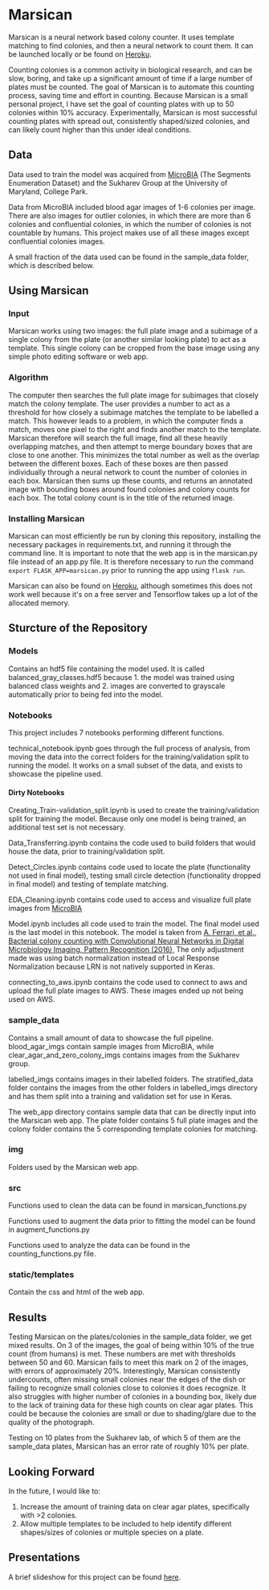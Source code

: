 # Marsican

Marsican is a neural network based colony counter. It uses template matching to find colonies, and then a neural network to count them. It can be launched locally or be found on [Heroku](marsican.herokuapp.com).

Counting colonies is a common activity in biological research, and can be slow, boring, and take up a significant amount of time if a large number of plates must be counted. The goal of Marsican is to automate this counting process, saving time and effort in counting. Because Marsican is a small personal project, I have set the goal of counting plates with up to 50 colonies within 10% accuracy. Experimentally, Marsican is most successful counting plates with spread out, consistently shaped/sized colonies, and can likely count higher than this under ideal conditions.

## Data

Data used to train the model was acquired from [MicroBIA](http://www.microbia.org/index.php/resources) (The Segments Enumeration Dataset) and the Sukharev Group at the University of Maryland, College Park.

Data from MicroBIA included blood agar images of 1-6 colonies per image. There are also images for outlier colonies, in which there are more than 6 colonies and confluential colonies, in which the number of colonies is not countable by humans. This project makes use of all these images except confluential colonies images. 

A small fraction of the data used can be found in the sample_data folder, which is described below.


## Using Marsican

### Input
Marsican works using two images: the full plate image and a subimage of a single colony from the plate (or another similar looking plate) to act as a template. This single colony can be cropped from the base image using any simple photo editing software or web app. 

### Algorithm
The computer then searches the full plate image for subimages that closely match the colony template. The user provides a number to act as a threshold for how closely a subimage matches the template to be labelled a match. This however leads to a problem, in which the computer finds a match, moves one pixel to the right and finds another match to the template. Marsican therefore will search the full image, find all these heavily overlapping matches, and then attempt to merge boundary boxes that are close to one another. This minimizes the total number as well as the overlap between the different boxes. Each of these boxes are then passed individually through a neural network to count the number of colonies in each box. Marsican then sums up these counts, and returns an annotated image with bounding boxes around found colonies and colony counts for each box. The total colony count is in the title of the returned image.

### Installing Marsican

Marsican can most efficiently be run by cloning this repository, installing the necessary packages in requirements.txt, and running it through the command line. It is important to note that the web app is in the marsican.py file instead of an app.py file. It is therefore necessary to run the command `export FLASK_APP=marsican.py` prior to running the app using `flask run`.

Marsican can also be found on [Heroku](marsican.herokuapp.com), although sometimes this does not work well because it's on a free server and Tensorflow takes up a lot of the allocated memory.

## Sturcture of the Repository

### Models

Contains an hdf5 file containing the model used. It is called balanced_gray_classes.hdf5 because 1. the model was trained using balanced class weights and 2. images are converted to grayscale automatically prior to being fed into the model.

### Notebooks
This project includes 7 notebooks performing different functions.

technical_notebook.ipynb goes through the full process of analysis, from moving the data into the correct folders for the training/validation split to running the model. It works on a small subset of the data, and exists to showcase the pipeline used. 

#### Dirty Notebooks

Creating_Train-validation_split.ipynb	is used to create the training/validation split for training the model. Because only one model is being trained, an additional test set is not necessary.

Data_Transferring.ipynb	contains the code used to build folders that would house the data, prior to training/validation split. 

Detect_Circles.ipynb contains code used to locate the plate (functionality not used in final model), testing small circle detection (functionality dropped in final model) and testing of template matching.

EDA_Cleaning.ipynb contains code used to access and visualize full plate images from [MicroBIA](http://www.microbia.org/index.php/resources)

Model.ipynb	includes all code used to train the model. The final model used is the last model in this notebook. The model is taken from [A. Ferrari, et al., Bacterial colony counting with Convolutional Neural Networks in Digital Microbiology Imaging, Pattern Recognition (2016),](https://www.semanticscholar.org/paper/Bacterial-colony-counting-with-Convolutional-Neural-Ferrari-Lombardi/646cc8ef9bc7b41fb6297c45a092b5628d5da5d0) The only adjustment made was using batch normalization instead of Local Response Normalization because LRN is not natively supported in Keras.

connecting_to_aws.ipynb contains the code used to connect to aws and upload the full plate images to AWS. These images ended up not being used on AWS.

### sample_data

Contains a small amount of data to showcase the full pipeline. blood_agar_imgs contain sample images from MicroBIA, while clear_agar_and_zero_colony_imgs contains images from the Sukharev group. 

labelled_imgs contains images in their labelled folders. The stratified_data folder contains the images from the other folders in labelled_imgs directory and has them split into a training and validation set for use in Keras.

The web_app directory contains sample data that can be directly input into the Marsican web app. The plate folder contains 5 full plate images and the colony folder contains the 5 corresponding template colonies for matching.

### img

Folders used by the Marsican web app.

### src
Functions used to clean the data can be found in marsican_functions.py

Functions used to augment the data prior to fitting the model can be found in augment_functions.py

Functions used to analyze the data can be found in the counting_functions.py file.

### static/templates

Contain the css and html of the web app.

## Results

Testing Marsican on the plates/colonies in the sample_data folder, we get mixed results. On 3 of the images, the goal of being within 10% of the true count (from humans) is met. These numbers are met with thresholds between 50 and 60. Marsican fails to meet this mark on 2 of the images, with errors of approximately 20%. Interestingly, Marsican consistently undercounts, often missing small colonies near the edges of the dish or failing to recognize small colonies close to colonies it does recognize. It also struggles with higher number of colonies in a bounding box, likely due to the lack of training data for these high counts on clear agar plates. This could be because the colonies are small or due to shading/glare due to the quality of the photograph. 

Testing on 10 plates from the Sukharev lab, of which 5 of them are the sample_data plates, Marsican has an error rate of roughly 10% per plate.

## Looking Forward

In the future, I would like to:
1. Increase the amount of training data on clear agar plates, specifically with >2 colonies.
2. Allow multiple templates to be included to help identify different shapes/sizes of colonies or multiple species on a plate. 


## Presentations

A brief slideshow for this project can be found [here](https://docs.google.com/presentation/d/1IhJfe2dy0ikVc5Ty9H7sdmsrilNvJNPGlKLypF4O97w/edit?usp=sharing).
